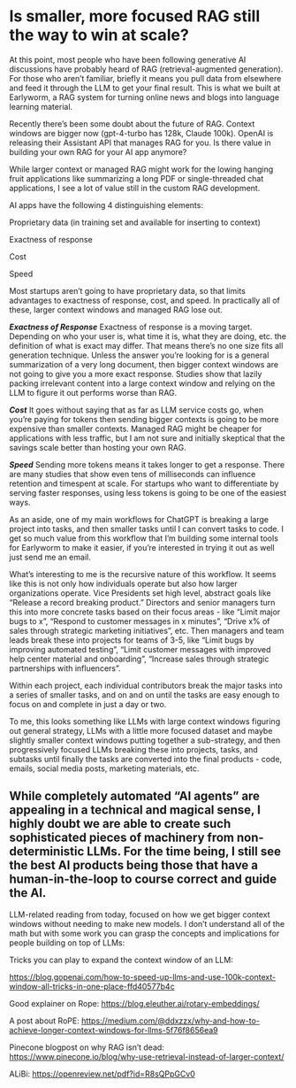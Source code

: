 # Is smaller, more focused RAG still the way to win at scale?

At this point, most people who have been following generative AI discussions have probably heard of RAG (retrieval-augmented generation). For those who aren’t familiar, briefly it means you pull data from elsewhere and feed it through the LLM to get your final result. This is what we built at Earlyworm, a RAG system for turning online news and blogs into language learning material. 

Recently there’s been some doubt about the future of RAG. Context windows are bigger now (gpt-4-turbo has 128k, Claude 100k). OpenAI is releasing their Assistant API that manages RAG for you. Is there value in building your own RAG for your AI app anymore?

While larger context or managed RAG might work for the lowing hanging fruit applications like summarizing a long PDF or single-threaded chat applications, I see a lot of value still in the custom RAG development. 

AI apps have the following 4 distinguishing elements:

Proprietary data (in training set and available for inserting to context)

Exactness of response

Cost

Speed

Most startups aren’t going to have proprietary data, so that limits advantages to exactness of response, cost, and speed. In practically all of these, larger context windows and managed RAG lose out. 

***Exactness of Response***
Exactness of response is a moving target. Depending on who your user is, what time it is, what they are doing, etc. the definition of what is exact may differ. That means there’s no one size fits all generation technique. Unless the answer you’re looking for is a general summarization of a very long document, then bigger context windows are not going to give you a more exact response. Studies show that lazily packing irrelevant content into a large context window and relying on the LLM to figure it out performs worse than RAG.

***Cost***
It goes without saying that as far as LLM service costs go, when you’re paying for tokens then sending bigger contexts is going to be more expensive than smaller contexts. Managed RAG might be cheaper for applications with less traffic, but I am not sure and initially skeptical that the savings scale better than hosting your own RAG.

***Speed***
Sending more tokens means it takes longer to get a response. There are many studies that show even tens of milliseconds can influence retention and timespent at scale. For startups who want to differentiate by serving faster responses, using less tokens is going to be one of the easiest ways.

As an aside, one of my main workflows for ChatGPT is breaking a large project into tasks, and then smaller tasks until I can convert tasks to code. I get so much value from this workflow that I’m building some internal tools for Earlyworm to make it easier, if you’re interested in trying it out as well just send me an email. 

What’s interesting to me is the recursive nature of this workflow. It seems like this is not only how individuals operate but also how larger organizations operate. Vice Presidents set high level, abstract goals like “Release a record breaking product.” Directors and senior managers turn this into more concrete tasks based on their focus areas - like “Limit major bugs to x”, “Respond to customer messages in x minutes”, “Drive x% of sales through strategic marketing initiatives”, etc. Then managers and team leads break these into projects for teams of 3-5, like “Limit bugs by improving automated testing”, “Limit customer messages with improved help center material and onboarding”, “Increase sales through strategic partnerships with influencers”.

Within each project, each individual contributors break the major tasks into a series of smaller tasks, and on and on until the tasks are easy enough to focus on and complete in just a day or two.

To me, this looks something like LLMs with large context windows figuring out general strategy, LLMs with a little more focused dataset and maybe slightly smaller context windows putting together a sub-strategy, and then progressively focused LLMs breaking these into projects, tasks, and subtasks until finally the tasks are converted into the final products - code, emails, social media posts, marketing materials, etc.

While completely automated “AI agents” are appealing in a technical and magical sense, I highly doubt we are able to create such sophisticated pieces of machinery from non-deterministic LLMs. For the time being, I still see the best AI products being those that have a human-in-the-loop to course correct and guide the AI.
---------------
LLM-related reading from today, focused on how we get bigger context windows without needing to make new models. I don’t understand all of the math but with some work you can grasp the concepts and implications for people building on top of LLMs:

Tricks you can play to expand the context window of an LLM:

https://blog.gopenai.com/how-to-speed-up-llms-and-use-100k-context-window-all-tricks-in-one-place-ffd40577b4c

Good explainer on Rope: https://blog.eleuther.ai/rotary-embeddings/

A post about RoPE: https://medium.com/@ddxzzx/why-and-how-to-achieve-longer-context-windows-for-llms-5f76f8656ea9

Pinecone blogpost on why RAG isn’t dead: https://www.pinecone.io/blog/why-use-retrieval-instead-of-larger-context/

ALiBi: https://openreview.net/pdf?id=R8sQPpGCv0
